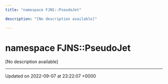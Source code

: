 ```yaml
---
title: "namespace FJNS::PseudoJet"

description: "[No description available]"

---
```


# namespace FJNS::PseudoJet

[No description available]






-------------------------------

Updated on 2022-09-07 at 23:22:07 +0000